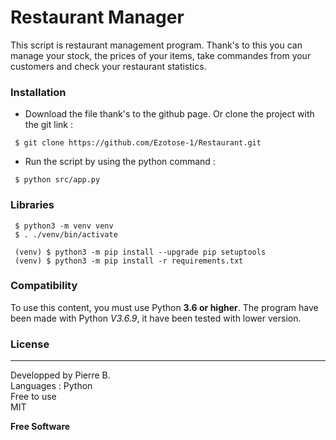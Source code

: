 # Restaurant Manager


This script is restaurant management program. Thank's to this you can manage your stock, the prices of your items, take commandes from your customers and check your restaurant statistics.

### Installation
* Download the file thank's to the github page. Or clone the project with the git link :
```shell
 $ git clone https://github.com/Ezotose-1/Restaurant.git
```

* Run the script by using the python command :
```shell
 $ python src/app.py
```

### Libraries 
```shell
 $ python3 -m venv venv
 $ . ./venv/bin/activate

 (venv) $ python3 -m pip install --upgrade pip setuptools
 (venv) $ python3 -m pip install -r requirements.txt

```


### Compatibility
To use this content, you must use Python **3.6 or higher**.
The program have been made with Python *V3.6.9*, it have been tested with lower version.

   
### License
----
Developped by Pierre B.  
Languages : Python  
Free to use  
MIT  


**Free Software**
